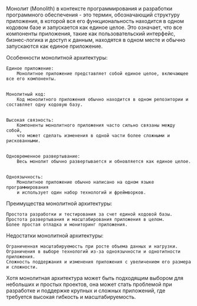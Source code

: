 
Монолит (Monolith) в контексте программирования и разработки программного обеспечения - это термин,
обозначающий структуру приложения, в которой вся его функциональность находится в одном кодовом базе
и запускается как единое целое. Это означает, что все компоненты приложения,
такие как пользовательский интерфейс, бизнес-логика и доступ к данным, 
находятся в одном месте и обычно запускаются как единое приложение.


Особенности монолитной архитектуры:

    Единое приложение:
        Монолитное приложение представляет собой единое целое, включающее все его компоненты.


    Монолитный код:
        Код монолитного приложения обычно находится в одном репозитории и составляет одну кодовую базу.


    Высокая связность:
        Компоненты монолитного приложения часто сильно связаны между собой,
        что может сделать изменения в одной части более сложными и рискованными.


    Одновременное развертывание:
        Весь монолит обычно развертывается и обновляется как единое целое.


    Одноязычность:
        Монолитное приложение обычно написано на одном языке программирования
        и использует один набор технологий и фреймворков.



Преимущества монолитной архитектуры:

    Простота разработки и тестирования за счет единой кодовой базы.
    Простота развертывания и масштабирования приложения в целом.
    Более простая отладка и мониторинг приложения.


Недостатки монолитной архитектуры:

    Ограниченная масштабируемость при росте объема данных и нагрузки.
    Ограничения в выборе технологий из-за одноязычности и однотипности приложения.
    Сложность поддержания и изменения приложения с увеличением его размера и сложности.


Хотя монолитная архитектура может быть подходящим выбором для небольших и простых проектов,
она может стать проблемой при разработке и поддержке крупных и сложных приложений,
где требуется высокая гибкость и масштабируемость.
